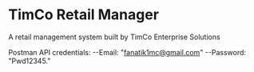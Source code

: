 # TimCo Retail Manager
A retail management system built by TimCo Enterprise Solutions

Postman API credentials:
--Email: "fanatik1mc@gmail.com"
--Password: "Pwd12345."
